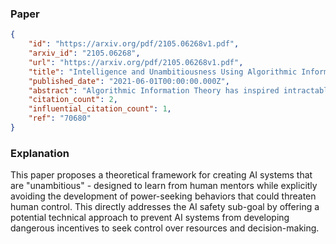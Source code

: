 ### Paper

```json
{
	"id": "https://arxiv.org/pdf/2105.06268v1.pdf",
	"arxiv_id": "2105.06268",
	"url": "https://arxiv.org/pdf/2105.06268v1.pdf",
	"title": "Intelligence and Unambitiousness Using Algorithmic Information Theory",
	"published_date": "2021-06-01T00:00:00.000Z",
	"abstract": "Algorithmic Information Theory has inspired intractable constructions of general intelligence (AGI), and undiscovered tractable approximations are likely feasible. Reinforcement Learning (RL), the dominant paradigm by which an agent might learn to solve arbitrary solvable problems, gives an agent a dangerous incentive: to gain arbitrary \"power\" in order to intervene in the provision of their own reward. We review the arguments that generally intelligent algorithmic-information-theoretic reinforcement learners such as Hutter's [2] AIXI would seek arbitrary power, including over us. Then, using an information-theoretic exploration schedule, and a setup inspired by causal influence theory, we present a variant of AIXI which learns to not seek arbitrary power; we call it \"unambitious\". We show that our agent learns to accrue reward at least as well as a human mentor, while relying on that mentor with diminishing probability. And given a formal assumption that we probe empirically, we show that eventually, the agent's world-model incorporates the following true fact: intervening in the \"outside world\" will have no effect on reward acquisition; hence, it has no incentive to shape the outside world.",
	"citation_count": 2,
	"influential_citation_count": 1,
	"ref": "70680"
}
```

### Explanation

This paper proposes a theoretical framework for creating AI systems that are "unambitious" - designed to learn from human mentors while explicitly avoiding the development of power-seeking behaviors that could threaten human control. This directly addresses the AI safety sub-goal by offering a potential technical approach to prevent AI systems from developing dangerous incentives to seek control over resources and decision-making.
